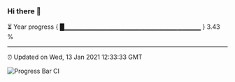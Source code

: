 ### Hi there 👋

⏳ Year progress { █▁▁▁▁▁▁▁▁▁▁▁▁▁▁▁▁▁▁▁▁▁▁▁▁▁▁▁▁▁ } 3.43 %

---

⏰ Updated on Wed, 13 Jan 2021 12:33:33 GMT

![Progress Bar CI](https://github.com/liununu/liununu/workflows/Progress%20Bar%20CI/badge.svg)
